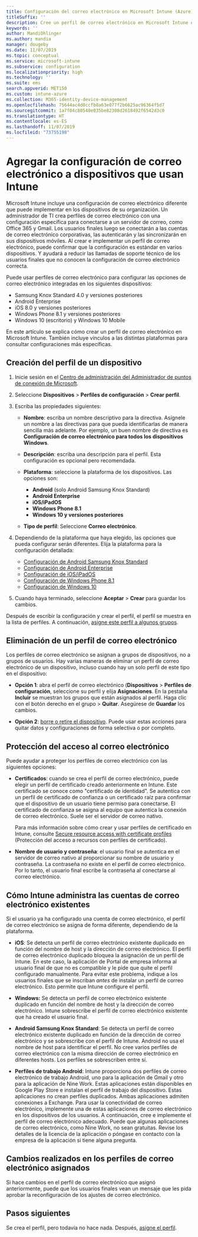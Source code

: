 ```yaml
---
title: Configuración del correo electrónico en Microsoft Intune (Azure) | Microsoft Docs
titleSuffix: ''
description: Cree un perfil de correo electrónico en Microsoft Intune e implemente este perfil en dispositivos Windows, iOS y Android Enterprise. Use un perfil de correo electrónico para configurar los valores de correo electrónico comunes, incluidos un servidor de correo electrónico y un método de autenticación para conectarse al correo electrónico corporativo en los dispositivos que administra.
keywords: ''
author: MandiOhlinger
ms.author: mandia
manager: dougeby
ms.date: 11/07/2019
ms.topic: conceptual
ms.service: microsoft-intune
ms.subservice: configuration
ms.localizationpriority: high
ms.technology: ''
ms.suite: ems
search.appverid: MET150
ms.custom: intune-azure
ms.collection: M365-identity-device-management
ms.openlocfilehash: 75644ac4d8ccfb8a63e077f2b6625ac96364f5d7
ms.sourcegitcommit: 1a7f04c80548e035be82308d2618492f6542d3c0
ms.translationtype: HT
ms.contentlocale: es-ES
ms.lasthandoff: 11/07/2019
ms.locfileid: "73755198"
---
```

# <a name="add-email-settings-to-devices-using-intune"></a>Agregar la configuración de correo electrónico a dispositivos que usan Intune

Microsoft Intune incluye una configuración de correo electrónico diferente que puede implementar en los dispositivos de su organización. Un administrador de TI crea perfiles de correo electrónico con una configuración específica para conectarse a un servidor de correo, como Office 365 y Gmail. Los usuarios finales luego se conectarán a las cuentas de correo electrónico corporativas, las autenticarán y las sincronizarán en sus dispositivos móviles. Al crear e implementar un perfil de correo electrónico, puede confirmar que la configuración es estándar en varios dispositivos. Y ayudará a reducir las llamadas de soporte técnico de los usuarios finales que no conocen la configuración de correo electrónico correcta.

Puede usar perfiles de correo electrónico para configurar las opciones de correo electrónico integradas en los siguientes dispositivos:

- Samsung Knox Standard 4.0 y versiones posteriores
- Android Enterprise
- iOS 8.0 y versiones posteriores
- Windows Phone 8.1 y versiones posteriores
- Windows 10 (escritorio) y Windows 10 Mobile

En este artículo se explica cómo crear un perfil de correo electrónico en Microsoft Intune. También incluye vínculos a las distintas plataformas para consultar configuraciones más específicas.

## <a name="create-a-device-profile"></a>Creación del perfil de un dispositivo

1. Inicie sesión en el [Centro de administración del Administrador de puntos de conexión de Microsoft](https://go.microsoft.com/fwlink/?linkid=2109431).
2. Seleccione **Dispositivos** > **Perfiles de configuración** > **Crear perfil**.
3. Escriba las propiedades siguientes:

    - **Nombre**: escriba un nombre descriptivo para la directiva. Asígnele un nombre a las directivas para que pueda identificarlas de manera sencilla más adelante. Por ejemplo, un buen nombre de directiva es **Configuración de correo electrónico para todos los dispositivos Windows**.
    - **Descripción**: escriba una descripción para el perfil. Esta configuración es opcional pero recomendada.
    - **Plataforma**: seleccione la plataforma de los dispositivos. Las opciones son:

        - **Android** (solo Android Samsung Knox Standard)
        - **Android Enterprise**
        - **iOS/iPadOS**
        - **Windows Phone 8.1**
        - **Windows 10 y versiones posteriores**

    - **Tipo de perfil**: Seleccione **Correo electrónico**.

4. Dependiendo de la plataforma que haya elegido, las opciones que pueda configurar serán diferentes. Elija la plataforma para la configuración detallada:

    - [Configuración de Android Samsung Knox Standard](../email-settings-android.md)
    - [Configuración de Android Enterprise](../email-settings-android-enterprise.md)
    - [Configuración de iOS/iPadOS](email-settings-ios.md)
    - [Configuración de Windows Phone 8.1](email-settings-windows-phone-8-1.md)
    - [Configuración de Windows 10](email-settings-windows-10.md)

5. Cuando haya terminado, seleccione **Aceptar** > **Crear** para guardar los cambios.

Después de escribir la configuración y crear el perfil, el perfil se muestra en la lista de perfiles. A continuación, [asigne este perfil a algunos grupos](../device-profile-assign.md).

## <a name="remove-an-email-profile"></a>Eliminación de un perfil de correo electrónico

Los perfiles de correo electrónico se asignan a grupos de dispositivos, no a grupos de usuarios. Hay varias maneras de eliminar un perfil de correo electrónico de un dispositivo, incluso cuando hay un solo perfil de este tipo en el dispositivo:

- **Opción 1**: abra el perfil de correo electrónico (**Dispositivos** > **Perfiles de configuración**, seleccione su perfil y elija **Asignaciones**. En la pestaña **Incluir** se muestran los grupos que están asignados al perfil. Haga clic con el botón derecho en el grupo > **Quitar**. Asegúrese de **Guardar** los cambios.

- **Opción 2**: [borre o retire el dispositivo](../remote-actions/devices-wipe.md). Puede usar estas acciones para quitar datos y configuraciones de forma selectiva o por completo.

## <a name="secure-email-access"></a>Protección del acceso al correo electrónico

Puede ayudar a proteger los perfiles de correo electrónico con las siguientes opciones:

- **Certificados**: cuando se crea el perfil de correo electrónico, puede elegir un perfil de certificado creado anteriormente en Intune. Este certificado se conoce como "certificado de identidad". Se autentica con un perfil de certificado de confianza o un certificado raíz para confirmar que el dispositivo de un usuario tiene permiso para conectarse. El certificado de confianza se asigna al equipo que autentica la conexión de correo electrónico. Suele ser el servidor de correo nativo.

  Para más información sobre cómo crear y usar perfiles de certificado en Intune, consulte [Secure resource access with certificate profiles](../protect/certificates-configure.md) (Protección del acceso a recursos con perfiles de certificado).

- **Nombre de usuario y contraseña**: el usuario final se autentica en el servidor de correo nativo al proporcionar su nombre de usuario y contraseña. La contraseña no existe en el perfil de correo electrónico. Por lo tanto, el usuario final escribe la contraseña al conectarse al correo electrónico.

## <a name="how-intune-handles-existing-email-accounts"></a>Cómo Intune administra las cuentas de correo electrónico existentes

Si el usuario ya ha configurado una cuenta de correo electrónico, el perfil de correo electrónico se asigna de forma diferente, dependiendo de la plataforma.

- **iOS**: Se detecta un perfil de correo electrónico existente duplicado en función del nombre de host y la dirección de correo electrónico. El perfil de correo electrónico duplicado bloquea la asignación de un perfil de Intune. En este caso, la aplicación de Portal de empresa informa al usuario final de que no es compatible y le pide que quite el perfil configurado manualmente. Para evitar este problema, indique a los usuarios finales que se inscriban *antes* de instalar un perfil de correo electrónico. Esto permite que Intune configure el perfil.

- **Windows:** Se detecta un perfil de correo electrónico existente duplicado en función del nombre de host y la dirección de correo electrónico. Intune sobrescribe el perfil de correo electrónico existente que ha creado el usuario final.

- **Android Samsung Knox Standard**: Se detecta un perfil de correo electrónico existente duplicado en función de la dirección de correo electrónico y se sobrescribe con el perfil de Intune. Android no usa el nombre de host para identificar el perfil. No cree varios perfiles de correo electrónico con la misma dirección de correo electrónico en diferentes hosts. Los perfiles se sobrescriben entre sí.

- **Perfiles de trabajo Android**: Intune proporciona dos perfiles de correo electrónico de trabajo Android, uno para la aplicación de Gmail y otro para la aplicación de Nine Work. Estas aplicaciones están disponibles en Google Play Store e instalan el perfil de trabajo del dispositivo. Estas aplicaciones no crean perfiles duplicados. Ambas aplicaciones admiten conexiones a Exchange. Para usar la conectividad de correo electrónico, implemente una de estas aplicaciones de correo electrónico en los dispositivos de los usuarios. A continuación, cree e implemente el perfil de correo electrónico adecuado. Puede que algunas aplicaciones de correo electrónico, como Nine Work, no sean gratuitas. Revise los detalles de la licencia de la aplicación o póngase en contacto con la empresa de la aplicación si tiene alguna pregunta.

## <a name="changes-to-assigned-email-profiles"></a>Cambios realizados en los perfiles de correo electrónico asignados

Si hace cambios en el perfil de correo electrónico que asignó anteriormente, puede que los usuarios finales vean un mensaje que les pida aprobar la reconfiguración de los ajustes de correo electrónico.

## <a name="next-steps"></a>Pasos siguientes

Se crea el perfil, pero todavía no hace nada. Después, [asigne el perfil](../device-profile-assign.md).
